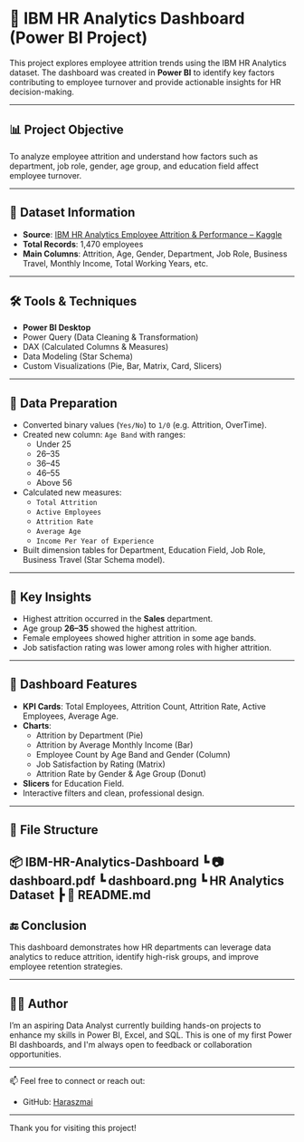 # 🧠 IBM HR Analytics Dashboard (Power BI Project)

This project explores employee attrition trends using the IBM HR Analytics dataset. The dashboard was created in **Power BI** to identify key factors contributing to employee turnover and provide actionable insights for HR decision-making.

---

## 📊 Project Objective

To analyze employee attrition and understand how factors such as department, job role, gender, age group, and education field affect employee turnover.

---

## 🧷 Dataset Information

- **Source**: [IBM HR Analytics Employee Attrition & Performance – Kaggle](https://www.kaggle.com/datasets/pavansubhasht/ibm-hr-analytics-attrition-dataset)
- **Total Records**: 1,470 employees
- **Main Columns**: Attrition, Age, Gender, Department, Job Role, Business Travel, Monthly Income, Total Working Years, etc.

---

## 🛠️ Tools & Techniques

- **Power BI Desktop**
- Power Query (Data Cleaning & Transformation)
- DAX (Calculated Columns & Measures)
- Data Modeling (Star Schema)
- Custom Visualizations (Pie, Bar, Matrix, Card, Slicers)

---

## 🧹 Data Preparation

- Converted binary values (`Yes/No`) to `1/0` (e.g. Attrition, OverTime).
- Created new column: `Age Band` with ranges:
  - Under 25
  - 26–35
  - 36–45
  - 46–55
  - Above 56
- Calculated new measures:
  - `Total Attrition`
  - `Active Employees`
  - `Attrition Rate`
  - `Average Age`
  - `Income Per Year of Experience`
- Built dimension tables for Department, Education Field, Job Role, Business Travel (Star Schema model).

---

## 📌 Key Insights

- Highest attrition occurred in the **Sales** department.
- Age group **26–35** showed the highest attrition.
- Female employees showed higher attrition in some age bands.
- Job satisfaction rating was lower among roles with higher attrition.

---

## 🧩 Dashboard Features

- **KPI Cards**: Total Employees, Attrition Count, Attrition Rate, Active Employees, Average Age.
- **Charts**:
  - Attrition by Department (Pie)
  - Attrition by Average Monthly Income (Bar)
  - Employee Count by Age Band and Gender (Column)
  - Job Satisfaction by Rating (Matrix)
  - Attrition Rate by Gender & Age Group (Donut)
- **Slicers** for Education Field.
- Interactive filters and clean, professional design.

---

## 📁 File Structure
📦 IBM-HR-Analytics-Dashboard
┗ 📷 dashboard.pdf
┗ dashboard.png
┗ HR Analytics Dataset
┣ 📄 README.md
---



## 🔚 Conclusion

This dashboard demonstrates how HR departments can leverage data analytics to reduce attrition, identify high-risk groups, and improve employee retention strategies.

---

## 🙋‍♀️ Author
I’m an aspiring Data Analyst currently building hands-on projects to enhance my skills in Power BI, Excel, and SQL. This is one of my first Power BI dashboards, and I'm always open to feedback or collaboration opportunities.


---

📫 Feel free to connect or reach out:
- GitHub: [Haraszmai](https://github.com/Haraszmai)

---

Thank you for visiting this project!


